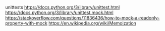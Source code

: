 unittests
https://docs.python.org/3/library/unittest.html
https://docs.python.org/3/library/unittest.mock.html
https://stackoverflow.com/questions/11836436/how-to-mock-a-readonly-property-with-mock
https://en.wikipedia.org/wiki/Memoization
